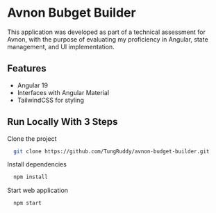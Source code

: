 
# Avnon Bubget Builder

This application was developed as part of a technical assessment for Avnon, with the purpose of evaluating my proficiency in Angular, state management, and UI implementation.


## Features

- Angular 19
- Interfaces with Angular Material
- TailwindCSS for styling


## Run Locally With 3 Steps

Clone the project

```bash
  git clone https://github.com/TungRuddy/avnon-budget-builder.git
```

Install dependencies

```bash
  npm install
```

Start web application

```bash
  npm start
```
